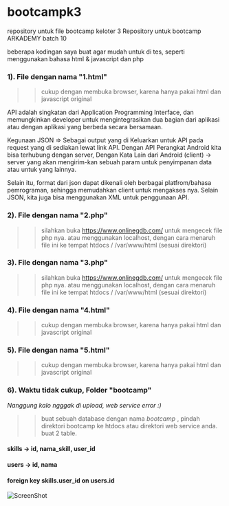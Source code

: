 # bootcampk3
repository untuk file bootcamp keloter 3
Repository untuk bootcamp ARKADEMY batch 10

beberapa kodingan saya buat agar mudah untuk di tes, seperti menggunakan bahasa html & javascript dan php

### 1). File dengan nama "1.html"

>> cukup dengan membuka browser, karena hanya pakai html dan javascript original

API adalah singkatan dari Application Programming Interface, dan memungkinkan developer untuk mengintegrasikan dua bagian dari aplikasi atau dengan aplikasi yang berbeda secara bersamaan.

Kegunaan JSON => Sebagai output yang di Keluarkan untuk API pada request yang di sediakan lewat link API. Dengan API Perangkat Android kita bisa terhubung dengan server, Dengan Kata Lain dari Android (client) -> server yang akan mengirim-kan sebuah param untuk penyimpanan data atau untuk yang lainnya.

Selain itu, format dari json dapat dikenali oleh berbagai platfrom/bahasa pemrograman, sehingga memudahkan client untuk mengakses nya. Selain JSON, kita juga bisa menggunakan XML untuk penggunaan API.

### 2). File dengan nama "2.php"

>> silahkan buka https://www.onlinegdb.com/ untuk mengecek file php nya. atau menggunakan localhost, dengan cara menaruh file      ini ke tempat htdocs / /var/www/html (sesuai direktori)

### 3). File dengan nama "3.php"

>> silahkan buka https://www.onlinegdb.com/ untuk mengecek file php nya. atau menggunakan localhost, dengan cara menaruh file      ini ke tempat htdocs / /var/www/html (sesuai direktori)

### 4). File dengan nama "4.html"

>> cukup dengan membuka browser, karena hanya pakai html dan javascript original

### 5). File dengan nama "5.html"

>> cukup dengan membuka browser, karena hanya pakai html dan javascript original

### 6). Waktu tidak cukup, Folder "bootcamp"
*Nanggung kalo ngggak di upload, web service error :)*
>> buat sebuah database dengan nama *bootcamp* , pindah direktori bootcamp ke htdocs atau direktori web service anda.
>> buat 2 table. 

#### skills -> id, nama_skill, user_id
#### users  -> id, nama
#### foreign key skills.user_id on users.id

![ScreenShot](https://i.imgur.com/h2R9clu.png)
